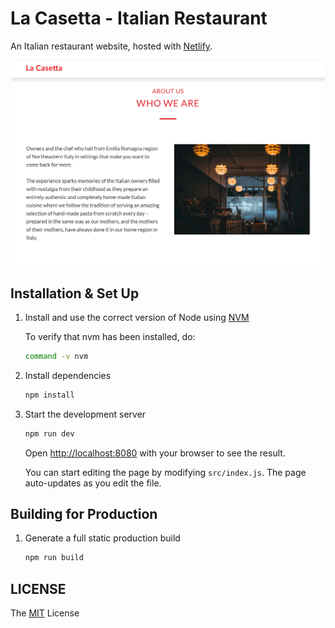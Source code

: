 # La Casetta - Italian Restaurant

An Italian restaurant website, hosted with [Netlify](https://www.netlify.com).

![demo](readme_images/demo-1.png?raw=true)

## Installation & Set Up

1. Install and use the correct version of Node using [NVM](https://github.com/nvm-sh/nvm)

   To verify that nvm has been installed, do:

   ```sh
   command -v nvm
   ```

2. Install dependencies

   ```sh
   npm install
   ```

3. Start the development server

   ```sh
   npm run dev
   ```
   
   Open [http://localhost:8080](http://localhost:8080) with your browser to see the result.

   You can start editing the page by modifying `src/index.js`. The page auto-updates as you edit the file.
   
## Building for Production

1. Generate a full static production build

   ```sh
   npm run build
   ```
   
## LICENSE

The [MIT](LICENSE) License